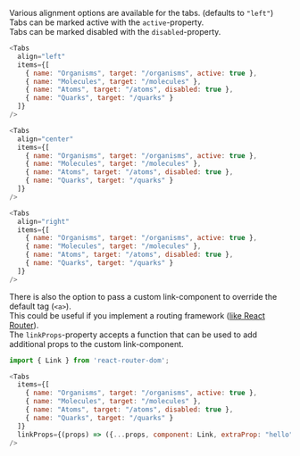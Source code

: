 Various alignment options are available for the tabs. (defaults to `"left"`)  
Tabs can be marked active with the `active`-property.  
Tabs can be marked disabled with the `disabled`-property.  

```js
<Tabs
  align="left"
  items={[
    { name: "Organisms", target: "/organisms", active: true },
    { name: "Molecules", target: "/molecules" },
    { name: "Atoms", target: "/atoms", disabled: true },
    { name: "Quarks", target: "/quarks" }
  ]}
/>
```

```js
<Tabs
  align="center"
  items={[
    { name: "Organisms", target: "/organisms", active: true },
    { name: "Molecules", target: "/molecules" },
    { name: "Atoms", target: "/atoms", disabled: true },
    { name: "Quarks", target: "/quarks" }
  ]}
/>
```

```js
<Tabs
  align="right"
  items={[
    { name: "Organisms", target: "/organisms", active: true },
    { name: "Molecules", target: "/molecules" },
    { name: "Atoms", target: "/atoms", disabled: true },
    { name: "Quarks", target: "/quarks" }
  ]}
/>
```

There is also the option to pass a custom link-component to override the default tag (`<a>`).  
This could be useful if you implement a routing framework (<a href="https://reacttraining.com/react-router">like React Router</a>).  
The `linkProps`-property accepts a function that can be used to add additional props to the custom link-component.

```js static
import { Link } from 'react-router-dom';

<Tabs
  items={[
    { name: "Organisms", target: "/organisms", active: true },
    { name: "Molecules", target: "/molecules" },
    { name: "Atoms", target: "/atoms", disabled: true },
    { name: "Quarks", target: "/quarks" }
  ]}
  linkProps={(props) => ({...props, component: Link, extraProp: "hello" }) }
/>
```
